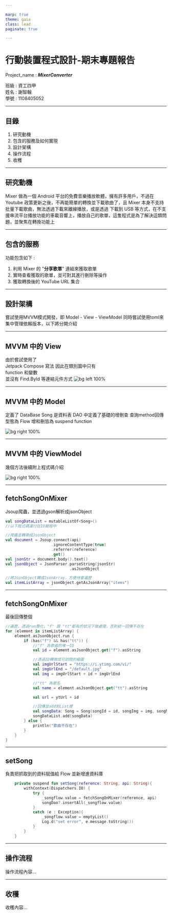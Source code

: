 ```yaml
---

marp: true
theme: gaia
class: lead
paginate: true

---
```


# 行動裝置程式設計-期末專題報告

Project_name : ***MixerConverter***

班級 : 資工四甲  
姓名 : 謝智翰  
學號 : 1108405052  

---

## 目錄

1. 研究動機
2. 包含的服務及如何實現
3. 設計架構
4. 操作流程
5. 收穫

---

## 研究動機

Mixer 做為一個 Android 平台的免費音樂播放軟體，擁有許多用戶，不過在Youtube 政策更新之後，不再能簡單的轉換並下載歌曲了，且 Mixer 本身不支持批量下載歌曲，無法透過下載來離線播放，或是透過 下載到 USB 等方式，在不支援串流平台播放功能的車載音響上，播放自己的歌單，這隻程式是為了解決這類問題，並聚焦在轉換功能上

---

## 包含的服務

功能包含如下 :  

1. 利用 Mixer 的 "**分享歌單**" 連結來獲取歌單
2. 實時查看獲取的歌單，並可對其進行刪除等操作
3. 獲取轉換後的 YouTube URL 集合

---

## 設計架構

嘗試使用MVVM模式開發，即 Model - View - ViewModel
同時嘗試使用toml來集中管理依賴版本，以下將分開介紹

---

## MVVM 中的 View

由於嘗試使用了  
Jetpack Compose 寫法
因此在類別圖中只有  
function 和變數  
並沒有 Find.ById 等連結元件方式
![bg left 100%](./res/View.png)

---

## MVVM 中的 Model

定義了 DataBase
Song 是資料表
DAO 中定義了基礎的增刪查
查詢method回傳型態為 Flow
增和刪皆為 suspend function

![bg right 100%](./res/Model.png)

---

## MVVM 中的 ViewModel

幾個方法後續附上程式碼介紹

![bg right 100%](./res/ViewModel.png)

---

## fetchSongOnMixer

Jsoup爬蟲，並透過gson解析成jsonObject

```kotlin
val songDataList = mutableListOf<Song>()
//以下程式碼運行在IO線程中

//爬蟲並轉換成JsonObject
val document = Jsoup.connect(api)
                    .ignoreContentType(true)
                    .referrer(reference)
                    .get()
val jsonStr = document.body().text()
val jsonObject = JsonParser.parseString(jsonStr)
                            .asJsonObject

//將JsonObject轉成JsonArray，方便待會遍歷
val itemListArray = jsonObject.getAsJsonArray("items")
```

---

## fetchSongOnMixer

最後回傳整個

```kotlin
//遍歷，透過run簡化，"f" 跟 "tt"都有的狀況下做處理，否則統一回傳不存在
for (element in itemListArray) {
    element.asJsonObject.run {
        if (has("f") && has("tt")) {
            //"f" 為歌曲的唯一ID
            val id = element.asJsonObject.get("f").asString

            //透過ID轉換成可訪問的縮圖
            val imgUrlStart = "https://i.ytimg.com/vi/"
            val imgUrlEnd = "/default.jpg"
            val img = imgUrlStart + id + imgUrlEnd

            //"tt" 為歌名
            val name = element.asJsonObject.get("tt").asString

            val url = ytUrl + id

            //回傳並add到List裡
            val songData: Song = Song(songId = id, songImg = img, songName = name, songURL = url)
            songDataList.add(songData)
        } else {
            println("歌曲不存在")
        }
    }
}
```

---

## setSong

負責把抓取到的資料賦值給 Flow 並新增進資料庫

```kotlin
    private suspend fun setSong(reference: String, api: String){
        withContext(Dispatchers.IO) {
            try {
                _songflow.value = fetchSongOnMixer(reference, api)
                songDao?.insertAll(_songflow.value)
            }
            catch (e : Exception){
                _songflow.value = emptyList()
                Log.d("set error", e.message.toString())
            }
        }
    }
```

---

## 操作流程

操作流程內容...

---

## 收穫

收穫內容...
